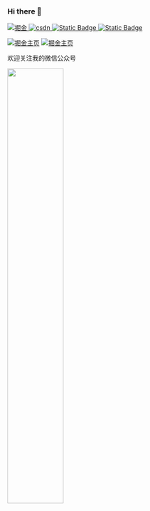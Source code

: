 ### Hi there 👋

<p align='left'>
    <a href="https://juejin.cn/user/149971265135181" target="_blank">
        <img src="https://camo.githubusercontent.com/9821a4e51ae50288fbbbdd813221feb753321c2027eb71d654aee5c55999db2c/68747470733a2f2f696d672e736869656c64732e696f2f62616467652f6a75656a696e2de68e98e987912d626c75652e737667" alt="掘金" data-canonical-src="https://img.shields.io/badge/juejin-掘金-blue.svg">
    </a>
    <a href="https://blog.csdn.net/chenwenqqqq?type=blog" target="_blank">
        <img src="https://camo.githubusercontent.com/0610cb9553d193b79695fa9f7df01b856b4c1fd3b6fa8db40bfee17cd1a1cc9c/68747470733a2f2f696d672e736869656c64732e696f2f62616467652f6373646e2d4353444e2d7265642e737667" alt="csdn" data-canonical-src="https://img.shields.io/badge/csdn-CSDN-red.svg">
    </a>
    <a href="https://segmentfault.com/u/cwl_622f25b83670f/articles" target="_blank">
        <img alt="Static Badge" src="https://img.shields.io/badge/segmentfault-%E6%80%9D%E5%90%A6-green">
    </a>
    <a href="https://www.zhihu.com/people/chen11-24" target="_blank">
        <img alt="Static Badge" src="https://img.shields.io/badge/zhihu-%E7%9F%A5%E4%B9%8E-blue">
    </a>
</p>


<p align='left'>

[![掘金主页](https://stats.justsong.cn/api/juejin?id=149971265135181&theme=radical)](https://juejin.cn/user/149971265135181/posts)
[![掘金主页](https://github-readme-stats.vercel.app/api?username=chenwll&show_icons=true&theme=radical)](https://github.com/chenwll)

</p>

欢迎关注我的微信公众号
<p dir='auto'>
<img src='%E6%89%AB%E7%A0%81_%E6%90%9C%E7%B4%A2%E8%81%94%E5%90%88%E4%BC%A0%E6%92%AD%E6%A0%B7%E5%BC%8F-%E6%A0%87%E5%87%86%E8%89%B2%E7%89%88.png' width="50%">
</p>





<!--
**chenwll/chenwll** is a ✨ _special_ ✨ repository because its `README.md` (this file) appears on your GitHub profile.

Here are some ideas to get you started:

- 🔭 I’m currently working on ...
- 🌱 I’m currently learning ...
- 👯 I’m looking to collaborate on ...
- 🤔 I’m looking for help with ...
- 💬 Ask me about ...
- 📫 How to reach me: ...
- 😄 Pronouns: ...
- ⚡ Fun fact: ...
-->
